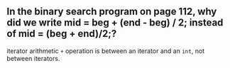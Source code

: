 ## In the binary search program on page 112, why did we write mid = beg + (end - beg) / 2; instead of mid = (beg + end)/2;?

iterator arithmetic `+` operation is between an iterator and an `int`, not between iterators.